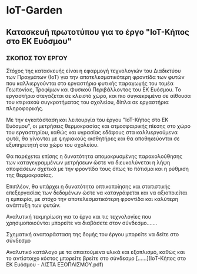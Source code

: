 # IoT-Garden
## Κατασκευή πρωτοτύπου για το έργο "ΙοΤ-Κήπος στο ΕΚ Ευόσμου"

### ΣΚΟΠΟΣ ΤΟΥ ΕΡΓΟΥ

Στόχος της κατασκευής είναι η εφαρμογή τεχνολογιών του Διαδικτύου των Πραγμάτων (ΙοΤ) για την αποτελεσματικότερη φροντίδα των φυτών που καλλιεργούνται στο εργαστήριο φυτικής παραγωγής του τομέα Γεωπονίας, Τροφίμων και Φυσικού Περιβάλλοντος του ΕΚ Ευόσμου.
Το εργαστήριο στεγάζεται σε κλειστό χώρο, και πιο συγκεκριμένα σε αίθουσα του κτιριακού συγκροτήματος του σχολείου, δίπλα σε εργαστήρια πληροφορικής. 

Με την εγκατάσταση και λειτουργία του έργου "ΙοΤ-Κήπος στο ΕΚ  Ευόσμου", οι μετρήσεις θερμοκρασίας και ατμοσφαιρικής πίεσης στο χώρο του εργαστηρίου, καθώς και υγρασίας εδάφους στα καλλιεργούμενα φυτά, θα γίνονται με ψηφιακούς αισθητήρες και θα αποθηκεύονται σε εξυπηρετητή στο χώρο του σχολείου.

Θα παρέχεται επίσης η δυνατότητα απομοκρυσμένης παρακολούθησης των καταγεγραμμένων μετρήσεων ώστε να διευκολύνεται η λήψη αποφάσεων σχετικά με την φροντίδα τους όπως το πότισμα και η ρύθμιση της θερμοκρασίας. 

Επιπλέον, θα υπάρχει η δυνατότητα οπτικοποίησης και στατιστικής επεξεργασίας των δεδομένων ώστε να καταγράφεται και να αξιοποιείται η εμπειρία, με στόχο την αποτελεσματικότερη φροντίδα και καλύτερη ανάπτυξη των φυτών.

Αναλυτική τεκμηρίωση για το έργο και τις τεχνολογίες που χρησιμοποιούνται μπορείτε να διαβάσετε στον σύνδεσμο.......

Σχηματική αναπαράσταση της δομής του έργου μπορείτε να δείτε στο σύνδεσμο

Αναλυτικό κατάλογο με τα απαιτούμενα υλικά και εξοπλισμό, καθώς και το αντίστοιχο κόστος μπορείτε βρείτε στο σύνδεσμο [......](ΙoΤ-Κήπος στο ΕΚ Ευόσμου - ΛΙΣΤΑ ΕΞΟΠΛΙΣΜΟΥ.pdf)

